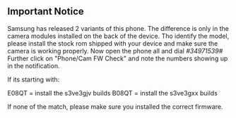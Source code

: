 ## Important Notice

Samsung has released 2 variants of this phone.
The difference is only in the camera modules installed on the back of the device.
Tho identify the model, please install the stock rom shipped with your device and make sure the camera is working properly.
Now open the phone all and dial *#34971539#*
Further click on "Phone/Cam FW Check" and note the numbers showing up in the notification.

If its starting with:

E08QT = install the s3ve3gjv builds
B08QT = install the s3ve3gxx builds


If none of the match, please make sure you installed the correct firmware.
